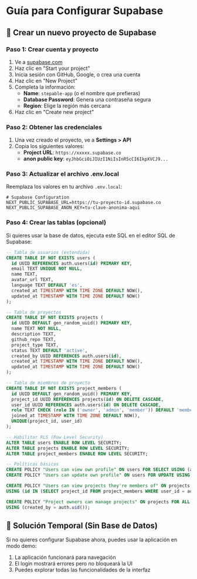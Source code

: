 # Guía para Configurar Supabase

## 🚀 Crear un nuevo proyecto de Supabase

### Paso 1: Crear cuenta y proyecto
1. Ve a [supabase.com](https://supabase.com)
2. Haz clic en "Start your project"
3. Inicia sesión con GitHub, Google, o crea una cuenta
4. Haz clic en "New Project"
5. Completa la información:
   - **Name**: `stepable-app` (o el nombre que prefieras)
   - **Database Password**: Genera una contraseña segura
   - **Region**: Elige la región más cercana
6. Haz clic en "Create new project"

### Paso 2: Obtener las credenciales
1. Una vez creado el proyecto, ve a **Settings > API**
2. Copia los siguientes valores:
   - **Project URL**: `https://xxxxx.supabase.co`
   - **anon public key**: `eyJhbGciOiJIUzI1NiIsInR5cCI6IkpXVCJ9...`

### Paso 3: Actualizar el archivo .env.local
Reemplaza los valores en tu archivo `.env.local`:

```env
# Supabase Configuration
NEXT_PUBLIC_SUPABASE_URL=https://tu-proyecto-id.supabase.co
NEXT_PUBLIC_SUPABASE_ANON_KEY=tu-clave-anonima-aqui
```

### Paso 4: Crear las tablas (opcional)
Si quieres usar la base de datos, ejecuta este SQL en el editor SQL de Supabase:

```sql
-- Tabla de usuarios (extendida)
CREATE TABLE IF NOT EXISTS users (
  id UUID REFERENCES auth.users(id) PRIMARY KEY,
  email TEXT UNIQUE NOT NULL,
  name TEXT,
  avatar_url TEXT,
  language TEXT DEFAULT 'es',
  created_at TIMESTAMP WITH TIME ZONE DEFAULT NOW(),
  updated_at TIMESTAMP WITH TIME ZONE DEFAULT NOW()
);

-- Tabla de proyectos
CREATE TABLE IF NOT EXISTS projects (
  id UUID DEFAULT gen_random_uuid() PRIMARY KEY,
  name TEXT NOT NULL,
  description TEXT,
  github_repo TEXT,
  project_type TEXT,
  status TEXT DEFAULT 'active',
  created_by UUID REFERENCES auth.users(id),
  created_at TIMESTAMP WITH TIME ZONE DEFAULT NOW(),
  updated_at TIMESTAMP WITH TIME ZONE DEFAULT NOW()
);

-- Tabla de miembros de proyecto
CREATE TABLE IF NOT EXISTS project_members (
  id UUID DEFAULT gen_random_uuid() PRIMARY KEY,
  project_id UUID REFERENCES projects(id) ON DELETE CASCADE,
  user_id UUID REFERENCES auth.users(id) ON DELETE CASCADE,
  role TEXT CHECK (role IN ('owner', 'admin', 'member')) DEFAULT 'member',
  joined_at TIMESTAMP WITH TIME ZONE DEFAULT NOW(),
  UNIQUE(project_id, user_id)
);

-- Habilitar RLS (Row Level Security)
ALTER TABLE users ENABLE ROW LEVEL SECURITY;
ALTER TABLE projects ENABLE ROW LEVEL SECURITY;
ALTER TABLE project_members ENABLE ROW LEVEL SECURITY;

-- Políticas básicas
CREATE POLICY "Users can view own profile" ON users FOR SELECT USING (auth.uid() = id);
CREATE POLICY "Users can update own profile" ON users FOR UPDATE USING (auth.uid() = id);

CREATE POLICY "Users can view projects they're members of" ON projects FOR SELECT 
USING (id IN (SELECT project_id FROM project_members WHERE user_id = auth.uid()));

CREATE POLICY "Project owners can manage projects" ON projects FOR ALL 
USING (created_by = auth.uid());
```

## 🔧 Solución Temporal (Sin Base de Datos)

Si no quieres configurar Supabase ahora, puedes usar la aplicación en modo demo:

1. La aplicación funcionará para navegación
2. El login mostrará errores pero no bloqueará la UI
3. Puedes explorar todas las funcionalidades de la interfaz
